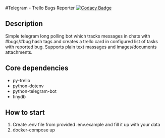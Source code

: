 #Telegram - Trello Bugs Reporter
[![Codacy Badge](https://api.codacy.com/project/badge/Grade/938eddec003548a890ac574f717db067)](https://www.codacy.com/app/alexpulich/telegram-trello-bugs-reporter?utm_source=github.com&amp;utm_medium=referral&amp;utm_content=alexpulich/telegram-trello-bugs-reporter&amp;utm_campaign=Badge_Grade)

## Description
Simple telegram long polling bot which tracks messages in chats with #bugs/#bug hash tags and creates a trello card in configured list of tasks with reported bug. Supports plain text massages and images/documents attachments.

## Core dependencies
* py-trello
* python-dotenv
* python-telegram-bot
* tinydb

## How to start
1. Create .env file from provided .env.example and fill it up with your data
2. docker-compose up
